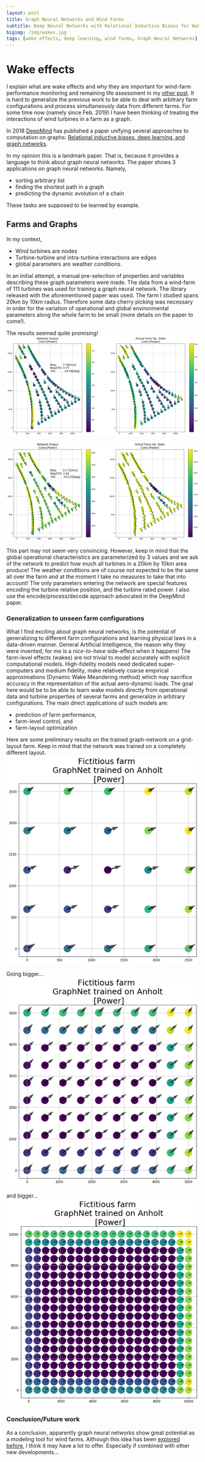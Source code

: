 ```yaml
---
layout: post
title: Graph Neural Networks and Wind Farms
subtitle: Deep Neural Networks with Relational Inductive Biases for Wake Modeling
bigimg: /img/wakes.jpg
tags: [wake effects, deep learning, wind farms, Graph Neural Networks]
---
```

# Wake effects
I explain what are wake effects and why they are important for wind-farm performance monitoring and remaining life assessment in my [other post](https://mylonasc.github.io/2019-01-17-farmVAE/). It is hard to generalize the previous work to be able to deal with arbitrary farm configurations and process simultaneously data from different farms. For some time now (namely since Feb. 2019) I have been thinking of treating the interactions of wind turbines in a farm as a graph.

In 2018 [DeepMind](https://deepmind.com/) has published a paper unifying several approaches to computation on graphs: [Relational inductive biases, deep learning, and graph networks](https://arxiv.org/pdf/1806.01261.pdf). 

In my opinion this is a landmark paper. That is, because it provides a language to think about graph neural networks. The paper shows 3 applications on graph neural networks. Namely, 
* sorting arbitrary list 
* finding the shortest path in a graph
* predicting the dynamic evolution of a chain

These tasks are supposed to be learned by example.

## Farms and Graphs
In my context,
* Wind turbines are nodes
* Turbine-turbine and intra-turbine interactions are edges
* global parameters are weather conditions.

In an initial attempt, a manual pre-selection of properties and variables describing these graph parameters were made. The data from a wind-farm of 111 turbines was used for training a graph neural network. The library released with the aforementioned paper was used. The farm I studied spans 20km by 10km radius. Therefore some data cherry picking was necessary in order for the variation of operational and global environmental parameters along the whole farm to be small (more details on the paper to come!). 

The results seemed quite promising!
![Actual and predicted farm state (power and turbine orientation) for all turbines, given only global turbulence, wind speed and wind orientation. The arrows represent the wind inflow orientation at each turbine.](/img/power_on_farm_lowTi.png)

![same as previous plot for higher windspeed](/img/power_on_farm_lowTi_HighWsp.png)

This part may not seem very convincing. However, keep in 
mind that the global operational characteristics are parameterized by 
3 values and we ask of the network to predict how much all turbines 
in a 20km by 10km area produce! The weather conditions are of 
course not expected to be the same all over the farm and at 
the moment I take no measures to take that into account! The 
only parameters entering the network are special features encoding 
the turbine relative position, and the turbine rated power. 
I also use the encode/process/decode approach advocated in the DeepMind paper.

### Generalization to unseen farm configurations
What I find exciting about graph neural networks, is the potential of generalizing to different farm configurations and learning physical laws in a data-driven manner. General Artificial Intelligence, the reason why they were invented, for me is a *nice-to-have* side-effect when it happens! The farm-level effects (wakes) are not trivial to model accurately with explicit computational models. High-fidelity models need dedicated super-computers and medium fidelity, make relatively coarse empirical approximations (Dynamic Wake Meandering method) which may sacrifice accuracy in the representation of the actual aero-dynamic loads. The goal here would be to be able to learn wake models directly from operational data and turbine properties of several farms and generalize in arbitrary configurations. The main direct applications of such models are:
* prediction of farm performance, 
* farm-level control, and
* farm-layout optimization

Here are some preliminary results on the trained graph-network on a grid-layout farm. Keep in mind that the network was trained on a completely different layout.
![Wake effects on a 5x5 grid layout. The wake effects are correctly larger in the internal part of the farm.](/img/fictitious5x5.png)


Going bigger...
![Wake effects on a 10x10 grid layout farm.](/img/fictitious10x10.png)

and bigger...
![Wake effects on a 10x10 grid layout farm.](/img/fictitious20x20.png)

### Conclusion/Future work
As a conclusion, apparently graph neural networks show great potential as a modeling tool for wind farms. Although this idea has been [explored before](https://www.sciencedirect.com/science/article/abs/pii/S0360544219315555), I think it may have a lot to offer. Especially if combined with other new developments... 


